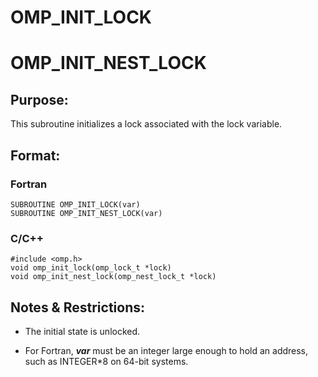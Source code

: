 # OMP_INIT_LOCK 
# OMP_INIT_NEST_LOCK

## Purpose:
This subroutine initializes a lock associated with the lock variable.

## Format:

### Fortran	
```
SUBROUTINE OMP_INIT_LOCK(var)
SUBROUTINE OMP_INIT_NEST_LOCK(var)
```

### C/C++	
```
#include <omp.h>
void omp_init_lock(omp_lock_t *lock)
void omp_init_nest_lock(omp_nest_lock_t *lock)
```
## Notes & Restrictions:

* The initial state is unlocked.

* For Fortran, ***var*** must be an integer large enough to hold an address, such as INTEGER*8 on 64-bit systems.
